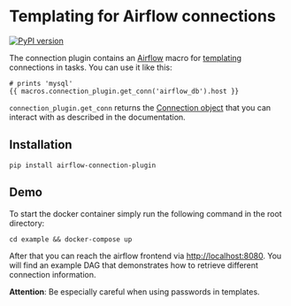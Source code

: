 # Templating for Airflow connections
[![PyPI version](https://badge.fury.io/py/airflow-connection-plugin.svg)](https://badge.fury.io/py/airflow-connection-plugin)

The connection plugin contains an [Airflow](https://airflow.apache.org/) macro for [templating](https://airflow.apache.org/concepts.html#id1) connections in tasks.
You can use it like this:

```
# prints 'mysql'
{{ macros.connection_plugin.get_conn('airflow_db').host }}
```
`connection_plugin.get_conn` returns the [Connection object](https://airflow.apache.org/_api/airflow/models/connection/index.html#airflow.models.connection.Connection) 
that you can interact with as described in the documentation.

## Installation
```
pip install airflow-connection-plugin
```

## Demo
To start the docker container simply run the following command in the root directory:
```
cd example && docker-compose up
```

After that you can reach the airflow frontend via [http://localhost:8080](http://localhost:8080).
You will find an example DAG that demonstrates how to retrieve different connection information.

**Attention**: Be especially careful when using passwords in templates.
